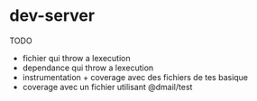 # dev-server

TODO

* fichier qui throw a lexecution
* dependance qui throw a lexecution
* instrumentation + coverage avec des fichiers de tes basique
* coverage avec un fichier utilisant @dmail/test
